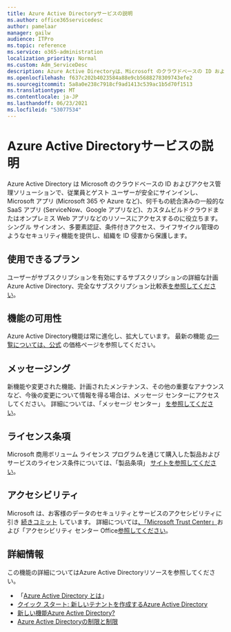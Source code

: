 ```yaml
---
title: Azure Active Directoryサービスの説明
ms.author: office365servicedesc
author: pamelaar
manager: gailw
audience: ITPro
ms.topic: reference
ms.service: o365-administration
localization_priority: Normal
ms.custom: Adm_ServiceDesc
description: Azure Active Directoryは、Microsoft のクラウドベースの ID およびアクセス管理ソリューションであり、従業員とゲスト ユーザーが安全にサインインしてリソースにアクセスするのに役立ちます。
ms.openlocfilehash: f637c202b4023584a88e9cb5688278309743efe2
ms.sourcegitcommit: 5a8a0e238c7918cf9ad1413c539ac1b5d70f1513
ms.translationtype: MT
ms.contentlocale: ja-JP
ms.lasthandoff: 06/23/2021
ms.locfileid: "53077534"
---
```

# <a name="azure-active-directory-service-description"></a>Azure Active Directoryサービスの説明

Azure Active Directory は Microsoft のクラウドベースの ID およびアクセス管理ソリューションで、従業員とゲスト ユーザーが安全にサインインし、Microsoft アプリ (Microsoft 365 や Azure など)、何千もの統合済みの一般的な SaaS アプリ (ServiceNow、Google アプリなど)、カスタムビルドクラウドまたはオンプレミス Web アプリなどのリソースにアクセスするのに役立ちます。 シングル サインオン、多要素認証、条件付きアクセス、ライフサイクル管理のようなセキュリティ機能を提供し、組織を ID 侵害から保護します。

## <a name="available-plans"></a>使用できるプラン

ユーザーがサブスクリプションを有効にするサブスクリプションの詳細な計画Azure Active Directory、完全なサブスクリプション比較表[を参照してください](https://go.microsoft.com/fwlink/?linkid=2139145)。

## <a name="feature-availability"></a>機能の可用性

Azure Active Directory機能は常に進化し、拡大しています。 最新の機能 [の一覧については、公式](https://www.microsoft.com/security/business/identity-access-management/azure-ad-pricing) の価格ページを参照してください。

## <a name="messaging"></a>メッセージング

新機能や変更された機能、計画されたメンテナンス、その他の重要なアナウンスなど、今後の変更について情報を得る場合は、メッセージ センターにアクセスしてください。 詳細については、「メッセージ センター」 [を参照してください](/microsoft-365/admin/manage/message-center)。

## <a name="licensing-terms"></a>ライセンス条項

Microsoft 商用ボリューム ライセンス プログラムを通じて購入した製品およびサービスのライセンス条件については、「製品条項」 [サイトを参照してください](https://www.microsoft.com/licensing/terms/)。

## <a name="accessibility"></a>アクセシビリティ

Microsoft は、お客様のデータのセキュリティとサービスのアクセシビリティに引き [続きコミット](https://www.microsoft.com/trust-center/compliance/accessibility) しています。 詳細については[、「Microsoft Trust Center」](https://www.microsoft.com/trust-center)および「アクセシビリティ センター Office[参照してください](https://support.office.com/article/ecab0fcf-d143-4fe8-a2ff-6cd596bddc6d)。

## <a name="learn-more"></a>詳細情報

この機能の詳細についてはAzure Active Directoryリソースを参照してください。

- 「[Azure Active Directory とは](/azure/active-directory/fundamentals/active-directory-whatis)」
- [クイック スタート: 新しいテナントを作成するAzure Active Directory](/azure/active-directory/fundamentals/active-directory-access-create-new-tenant)
- [新しい機能Azure Active Directory?](/azure/active-directory/fundamentals/whats-new)
- [Azure Active Directoryの制限と制限](/azure/active-directory/enterprise-users/directory-service-limits-restrictions)
